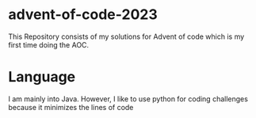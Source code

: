 # advent-of-code-2023
This Repository consists of my solutions for Advent of code which is my first time doing the AOC.

# Language
I am mainly into Java. However, I like to use python for coding challenges because it minimizes the lines of code
